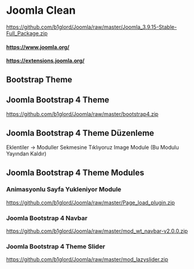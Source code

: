 # Joomla Clean
https://github.com/b1glord/Joomla/raw/master/Joomla_3.9.15-Stable-Full_Package.zip
#### https://www.joomla.org/
#### https://extensions.joomla.org/

## Bootstrap Theme

## Joomla Bootstrap 4 Theme
https://github.com/b1glord/Joomla/raw/master/bootstrap4.zip

## Joomla Bootstrap 4 Theme Düzenleme
Eklentiler -> Moduller Sekmesine Tıklıyoruz
Image Module (Bu Modulu Yayından Kaldır)

## Joomla Bootstrap 4 Theme Modules
### Animasyonlu Sayfa Yukleniyor Module
https://github.com/b1glord/Joomla/raw/master/Page_load_plugin.zip

### Joomla Bootstrap 4 Navbar
https://github.com/b1glord/Joomla/raw/master/mod_wt_navbar-v2.0.0.zip

### Joomla Bootstrap 4 Theme Slider
https://github.com/b1glord/Joomla/raw/master/mod_lazyslider.zip
